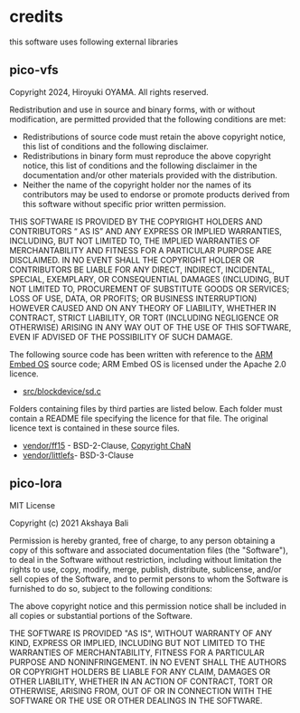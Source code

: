 # credits

this software uses following external libraries

## pico-vfs

Copyright 2024, Hiroyuki OYAMA. All rights reserved.

Redistribution and use in source and binary forms, with or without modification,
are permitted provided that the following conditions are met:

- Redistributions of source code must retain the above copyright notice, this
  list of conditions and the following disclaimer.
- Redistributions in binary form must reproduce the above copyright notice, this
  list of conditions and the following disclaimer in the documentation and/or
  other materials provided with the distribution.
- Neither the name of the copyright holder nor the names of its contributors may
  be used to endorse or promote products derived from this software without
  specific prior written permission.

THIS SOFTWARE IS PROVIDED BY THE COPYRIGHT HOLDERS AND CONTRIBUTORS “ AS IS”  AND
ANY EXPRESS OR IMPLIED WARRANTIES, INCLUDING, BUT NOT LIMITED TO, THE IMPLIED
WARRANTIES OF MERCHANTABILITY AND FITNESS FOR A PARTICULAR PURPOSE ARE
DISCLAIMED. IN NO EVENT SHALL THE COPYRIGHT HOLDER OR CONTRIBUTORS BE LIABLE FOR
ANY DIRECT, INDIRECT, INCIDENTAL, SPECIAL, EXEMPLARY, OR CONSEQUENTIAL DAMAGES
(INCLUDING, BUT NOT LIMITED TO, PROCUREMENT OF SUBSTITUTE GOODS OR SERVICES;
LOSS OF USE, DATA, OR PROFITS; OR BUSINESS INTERRUPTION) HOWEVER CAUSED AND ON
ANY THEORY OF LIABILITY, WHETHER IN CONTRACT, STRICT LIABILITY, OR TORT
(INCLUDING NEGLIGENCE OR OTHERWISE) ARISING IN ANY WAY OUT OF THE USE OF THIS
SOFTWARE, EVEN IF ADVISED OF THE POSSIBILITY OF SUCH DAMAGE.

The following source code has been written with reference to the [ARM Embed OS](https://github.com/ARMmbed/mbed-os) source
code; ARM Embed OS is licensed under the Apache 2.0 licence.

- [src/blockdevice/sd.c](src/blockdevice/sd.c)

Folders containing files by third parties are listed below. Each folder must contain
a README file specifying the licence for that file. The original licence text is
contained in these source files.

- [vendor/ff15](vendor/ff15) - BSD-2-Clause, [Copyright ChaN](http://www.elm-chan.org/fsw/ff/doc/appnote.html)
- [vendor/littlefs](vendor/littlefs)- BSD-3-Clause

## pico-lora

MIT License

Copyright (c) 2021 Akshaya Bali

Permission is hereby granted, free of charge, to any person obtaining a copy
of this software and associated documentation files (the "Software"), to deal
in the Software without restriction, including without limitation the rights
to use, copy, modify, merge, publish, distribute, sublicense, and/or sell
copies of the Software, and to permit persons to whom the Software is
furnished to do so, subject to the following conditions:

The above copyright notice and this permission notice shall be included in all
copies or substantial portions of the Software.

THE SOFTWARE IS PROVIDED "AS IS", WITHOUT WARRANTY OF ANY KIND, EXPRESS OR
IMPLIED, INCLUDING BUT NOT LIMITED TO THE WARRANTIES OF MERCHANTABILITY,
FITNESS FOR A PARTICULAR PURPOSE AND NONINFRINGEMENT. IN NO EVENT SHALL THE
AUTHORS OR COPYRIGHT HOLDERS BE LIABLE FOR ANY CLAIM, DAMAGES OR OTHER
LIABILITY, WHETHER IN AN ACTION OF CONTRACT, TORT OR OTHERWISE, ARISING FROM,
OUT OF OR IN CONNECTION WITH THE SOFTWARE OR THE USE OR OTHER DEALINGS IN THE
SOFTWARE.
